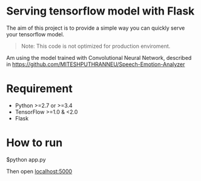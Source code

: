 # Serving tensorflow model with Flask

The aim of this project is to provide a simple way you can quickly serve your tensorflow model.
> Note: This code is not optimized for production enviroment.

Am using the model trained with Convolutional Neural Network, described in https://github.com/MITESHPUTHRANNEU/Speech-Emotion-Analyzer 
# Requirement
- Python >=2.7 or >=3.4
- TensorFlow >=1.0 & <2.0
- Flask


# How to run
 $python app.py
 
 Then open [localhost:5000](localhost:5000)
 

